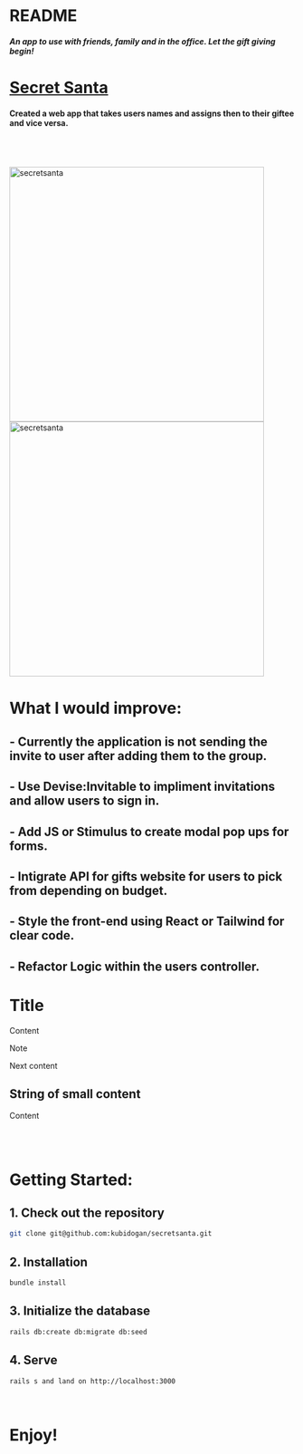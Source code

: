 # README
<h5>An app to use with friends, family and in the office. Let the gift giving begin! </h5>

<a href="#"><h1>Secret Santa</h1></a>

<h4>Created a web app that takes users names and assigns then to their giftee and vice versa. </h4>
<br>

<br>

<br>


<img width="450" alt="secretsanta" src="http://g.recordit.co/3ix64SVNGN.gif">
<img width="450" alt="secretsanta" src="http://g.recordit.co/6S7rvQDUAo.gif">



# What I would improve:

## - Currently the application is not sending the invite to user after adding them to the group.
## - Use Devise:Invitable to impliment invitations and allow users to sign in.
## - Add JS or Stimulus to create modal pop ups for forms.
## - Intigrate API for gifts website for users to pick from depending on budget.
## - Style the front-end using React or Tailwind for clear code.
## - Refactor Logic within the users controller.

<slide>
  <hgroup>
    <h1>Title</h1>
  </hgroup>
  <article class="none">
    <p>Content</p>
    <aside class="note">
      Note
    </aside>
  </article>
</slide>

<slide>
  <hgroup>
    <p>Next content</p>
  </hgroup>
</slide>

<slide>
  <hgroup>
    <h2>String of small content</h2>
  </hgroup>
  <article class="smaller">
    <p>Content</p>
  </article>
</slide>

<br>



<br>

# Getting Started:

## 1. Check out the repository
```sh
git clone git@github.com:kubidogan/secretsanta.git

```
## 2. Installation
```sh
bundle install
```
## 3. Initialize the database
```sh
rails db:create db:migrate db:seed
```
## 4. Serve
```sh
rails s and land on http://localhost:3000
```
<br>

# Enjoy!
